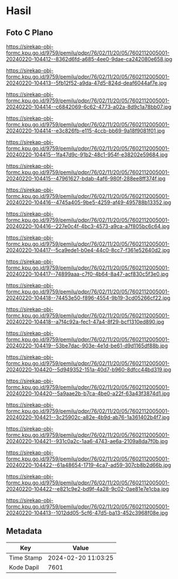 # Hasil

## Foto C Plano

https://sirekap-obj-formc.kpu.go.id/9759/pemilu/pdpr/76/02/11/20/05/7602112005001-20240220-104412--8362d6fd-a685-4ee0-9dae-ca242080e658.jpg

https://sirekap-obj-formc.kpu.go.id/9759/pemilu/pdpr/76/02/11/20/05/7602112005001-20240220-104413--5fb12f52-a9da-47d5-824d-deaf6044af7e.jpg

https://sirekap-obj-formc.kpu.go.id/9759/pemilu/pdpr/76/02/11/20/05/7602112005001-20240220-104414--c6842069-6c62-4773-a02a-8d9c1a78bb07.jpg

https://sirekap-obj-formc.kpu.go.id/9759/pemilu/pdpr/76/02/11/20/05/7602112005001-20240220-104414--e3c826fb-e115-4ccb-bb69-9a18f9081f01.jpg

https://sirekap-obj-formc.kpu.go.id/9759/pemilu/pdpr/76/02/11/20/05/7602112005001-20240220-104415--1fa47d9c-91b2-48c1-954f-e38202e59684.jpg

https://sirekap-obj-formc.kpu.go.id/9759/pemilu/pdpr/76/02/11/20/05/7602112005001-20240220-104415--47961627-bdab-4af6-980f-288ee8ff374f.jpg

https://sirekap-obj-formc.kpu.go.id/9759/pemilu/pdpr/76/02/11/20/05/7602112005001-20240220-104416--4745a405-9be5-4259-af49-495788b13352.jpg

https://sirekap-obj-formc.kpu.go.id/9759/pemilu/pdpr/76/02/11/20/05/7602112005001-20240220-104416--227e0c4f-4bc3-4573-a9ca-a7f805bc6c64.jpg

https://sirekap-obj-formc.kpu.go.id/9759/pemilu/pdpr/76/02/11/20/05/7602112005001-20240220-104417--5ca9ede1-b0e4-44c0-8cc7-f361e52640d2.jpg

https://sirekap-obj-formc.kpu.go.id/9759/pemilu/pdpr/76/02/11/20/05/7602112005001-20240220-104417--74899aaa-c7f0-4b64-8a47-acf830c5f3e0.jpg

https://sirekap-obj-formc.kpu.go.id/9759/pemilu/pdpr/76/02/11/20/05/7602112005001-20240220-104418--74453e50-f896-4554-9b19-3cd05266cf22.jpg

https://sirekap-obj-formc.kpu.go.id/9759/pemilu/pdpr/76/02/11/20/05/7602112005001-20240220-104418--a7f4c92a-fec1-47a4-8f29-bcf1310ed890.jpg

https://sirekap-obj-formc.kpu.go.id/9759/pemilu/pdpr/76/02/11/20/05/7602112005001-20240220-104419--53be7dac-903e-4e1d-be61-d9d1165df88b.jpg

https://sirekap-obj-formc.kpu.go.id/9759/pemilu/pdpr/76/02/11/20/05/7602112005001-20240220-104420--5d949352-151a-40d7-b960-8dfcc44bd319.jpg

https://sirekap-obj-formc.kpu.go.id/9759/pemilu/pdpr/76/02/11/20/05/7602112005001-20240220-104420--5a9aae2b-b7ca-4be0-a22f-63a43f3874d1.jpg

https://sirekap-obj-formc.kpu.go.id/9759/pemilu/pdpr/76/02/11/20/05/7602112005001-20240220-104421--3c25902c-a82e-4b9d-ab76-1a361402b4f7.jpg

https://sirekap-obj-formc.kpu.go.id/9759/pemilu/pdpr/76/02/11/20/05/7602112005001-20240220-104421--931c0a2c-1aa6-4743-ae6a-2109a8da7f0b.jpg

https://sirekap-obj-formc.kpu.go.id/9759/pemilu/pdpr/76/02/11/20/05/7602112005001-20240220-104422--61a48654-1719-4ca7-ad59-307cb8b2d66b.jpg

https://sirekap-obj-formc.kpu.go.id/9759/pemilu/pdpr/76/02/11/20/05/7602112005001-20240220-104422--e821c9e2-bd9f-4a28-9c02-0ae81e7e1cba.jpg

https://sirekap-obj-formc.kpu.go.id/9759/pemilu/pdpr/76/02/11/20/05/7602112005001-20240220-104413--1012dd05-5cf6-47d5-ba13-452c3968f08e.jpg


## Metadata

| Key        | Value               |
| ---------- | ------------------- |
| Time Stamp | 2024-02-20 11:03:25 |
| Kode Dapil | 7601                |



